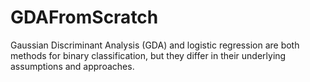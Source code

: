 # GDAFromScratch
Gaussian Discriminant Analysis (GDA) and logistic regression are both methods for binary classification, but they differ in their underlying assumptions and approaches.
